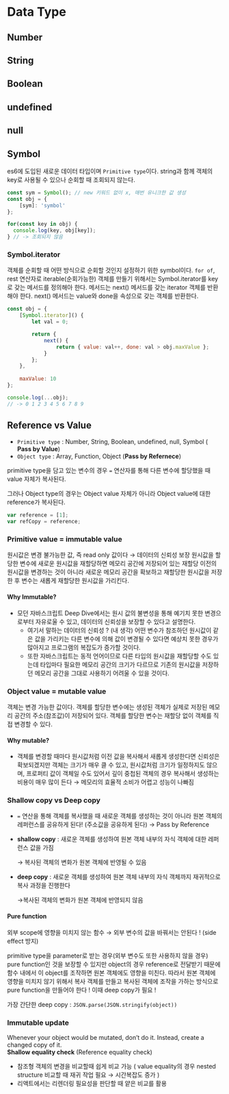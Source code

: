 # Data Type

## Number

## String

## Boolean

## undefined

## null

## Symbol
es6에 도입된 새로운 데이터 타입이며 `Primitive type`이다. string과 함께 객체의 key로 사용될 수 있으나 순회할 때 조회되지 않는다.
```javascript
const sym = Symbol(); // new 키워드 없이 x, 매번 유니크한 값 생성
const obj = {
    [sym]: 'symbol'
};

for(const key in obj) {
  console.log(key, obj[key]);
} // -> 조회되지 않음
```

### Symbol.iterator
객체를 순회할 때 어떤 방식으로 순회할 것인지 설정하기 위한 symbol이다. `for of`, rest 연산자로 iterable(순회가능한) 객체를 만들기 위해서는 Symbol.iterator를 key로 갖는 메서드를 정의해아 한다.
메서드는 next() 메서드를 갖는 iterator 객체를 반환해야 한다. next() 메서드는 value와 done을 속성으로 갖는 객체를 반환한다.
```javascript
const obj = {
    [Symbol.iterator]() {
        let val = 0;

        return {
            next() {
                return { value: val++, done: val > obj.maxValue };
            }
        };
    },
  
    maxValue: 10
};

console.log(...obj);
// -> 0 1 2 3 4 5 6 7 8 9
```


## Reference vs Value

- `Primitive type` :  Number, String, Boolean, undefined, null, Symbol ( **Pass by Value**)
- `Object type` : Array, Function, Object (**Pass by Refernece**)

primitive type을 담고 있는 변수의 경우 `=` 연산자를 통해 다른 변수에 할당했을 때 value 자체가 복사된다. 

그러나 Object type의 경우는 Object value 자체가 아니라 Object value에 대한 reference가 복사된다.

```jsx
var reference = [1];
var refCopy = reference;
```

### Primitive value = immutable value

원시값은 변경 불가능한 값, 즉 read only 값이다 → 데이터의 신뢰성 보장 
원시값을 할당한 변수에 새로운 원시값을 재할당하면 메모리 공간에 저장되어 있는 재할당 이전의 원시값을 변경하는 것이 아니라 새로운 메모리 공간을 확보하고 재할당한 원시값을 저장한 후 변수는 새롭게 재할당한 원시값을 가리킨다.

#### Why Immutable?
- 모던 자바스크립트 Deep Dive에서는 원시 값의 불변성을 통해 예기치 못한 변경으로부터 자유로울 수 있고, 데이터의 신뢰성을 보장할 수 있다고 설명한다.
   - 여기서 말하는 데이터의 신뢰성 ? (내 생각) 어떤 변수가 참조하던 원시값이 같은 값을 가리키는 다른 변수에 의해 값이 변경될 수 있다면 예상치 못한 경우가 많아지고 프로그램의 복잡도가 증가할 것이다.
   - 또한 자바스크립트는 동적 언어이므로 다른 타입의 원시값을 재할당할 수도 있는데 타입마다 필요한 메모리 공간의 크기가 다르므로 기존의 원시값을 저장하던 메모리 공간을 그대로 사용하기 어려울 수 있을 것이다.


### Object value = mutable value

객체는 변경 가능한 값이다. 객체를 할당한 변수에는 생성된 객체가 실제로 저장된 메모리 공간의 주소(참조값)이 저장되어 있다. 객체를 할당한 변수는 재할당 없이 객체를 직접 변경할 수 있다.


#### Why mutable?
- 객체를 변경할 때마다 원시값처럼 이전 값을 복사해서 새롭게 생성한다면 신뢰성은 확보되겠지만 객체는 크기가 매우 클 수 있고, 원시값처럼 크기가 일정하지도 않으며, 프로퍼티 값이 객체일 수도 있어서 깊이 중첩된 객체의 경우 복사해서 생성하는 비용이 매우 많이 든다 → 메모리의 효율적 소비가 어렵고 성능이 나빠짐

### Shallow copy vs Deep copy

- `=` 연산을 통해 객체를 복사했을 때 새로운 객체를 생성하는 것이 아니라 원본 객체의 레퍼런스를 공유하게 된다! (주소값을 공유하게 된다) → Pass by Reference
- **shallow copy** : 새로운 객체를 생성하여 원본 객체 내부의 자식 객체에 대한 레퍼런스 값을 가짐

    → 복사된 객체의 변화가 원본 객체에 반영될 수 있음

- **deep copy** : 새로운 객체를 생성하여 원본 객체 내부의 자식 객체까지 재귀적으로 복사 과정을 진행한다

    →복사된 객체의 변화가 원본 객체에 반영되지 않음

#### Pure function

외부 scope에 영향을 미치지 않는 함수 → 외부 변수의 값을 바꿔서는 안된다 ! (side effect 방지)

primitive type을 parameter로 받는 경우(외부 변수도 또한 사용하지 않을 경우) pure function인 것을 보장할 수 있지만 object의 경우 reference로 전달받기 때문에 함수 내에서 이 object를 조작하면 원본 객체에도 영향을 미친다. 따라서 원본 객체에 영향을 미치지 않기 위해서 복사 객체를 만들고 복사된 객체에 조작을 가하는 방식으로 pure function을 만들어야 한다 ! 이때 deep copy가 필요 !

가장 간단한 deep copy :  `JSON.parse(JSON.stringify(object))`

### Immutable update
Whenever your object would be mutated, don’t do it. Instead, create a changed copy of it. <br>
**Shallow equality check** (Reference equality check)

- 참조형 객체의 변경을 비교할때 쉽게 비교 가능 ( value equality의 경우 nested structure 비교할 때 재귀 작업 필요 → 시간복잡도 증가 )
- 리액트에서는 리렌더링 필요성을 판단할 때 얕은 비교를 활용
